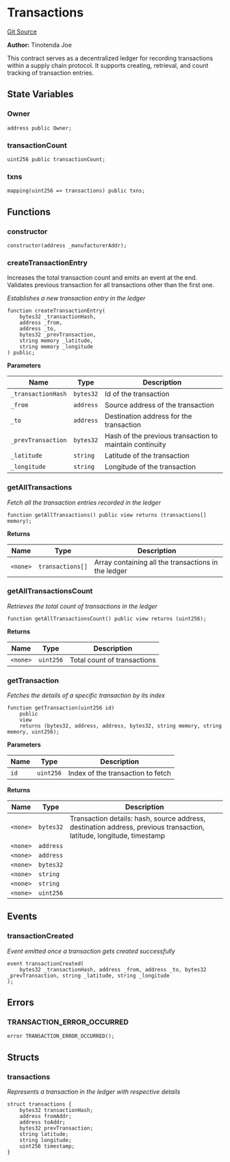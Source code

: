 # Transactions
[Git Source](https://github.com/tinotendajoe01/Solidity-Blochain/blob/ff16ce828605953df6269c504e03d920866d1c6f/src/LedgerContracts/Transactions.sol)

**Author:**
Tinotenda Joe

This contract serves as a decentralized ledger for recording transactions within a supply chain protocol. It supports creating, retrieval, and count tracking of transaction entries.


## State Variables
### Owner

```solidity
address public Owner;
```


### transactionCount

```solidity
uint256 public transactionCount;
```


### txns

```solidity
mapping(uint256 => transactions) public txns;
```


## Functions
### constructor


```solidity
constructor(address _manufacturerAddr);
```

### createTransactionEntry

Increases the total transaction count and emits an event at the end. Validates previous transaction for all transactions other than the first one.

*Establishes a new transaction entry in the ledger*


```solidity
function createTransactionEntry(
    bytes32 _transactionHash,
    address _from,
    address _to,
    bytes32 _prevTransaction,
    string memory _latitude,
    string memory _longitude
) public;
```
**Parameters**

|Name|Type|Description|
|----|----|-----------|
|`_transactionHash`|`bytes32`|Id of the transaction|
|`_from`|`address`|Source address of the transaction|
|`_to`|`address`|Destination address for the transaction|
|`_prevTransaction`|`bytes32`|Hash of the previous transaction to maintain continuity|
|`_latitude`|`string`|Latitude of the transaction|
|`_longitude`|`string`|Longitude of the transaction|


### getAllTransactions

*Fetch all the transaction entries recorded in the ledger*


```solidity
function getAllTransactions() public view returns (transactions[] memory);
```
**Returns**

|Name|Type|Description|
|----|----|-----------|
|`<none>`|`transactions[]`|Array containing all the transactions in the ledger|


### getAllTransactionsCount

*Retrieves the total count of transactions in the ledger*


```solidity
function getAllTransactionsCount() public view returns (uint256);
```
**Returns**

|Name|Type|Description|
|----|----|-----------|
|`<none>`|`uint256`|Total count of transactions|


### getTransaction

*Fetches the details of a specific transaction by its index*


```solidity
function getTransaction(uint256 id)
    public
    view
    returns (bytes32, address, address, bytes32, string memory, string memory, uint256);
```
**Parameters**

|Name|Type|Description|
|----|----|-----------|
|`id`|`uint256`|Index of the transaction to fetch|

**Returns**

|Name|Type|Description|
|----|----|-----------|
|`<none>`|`bytes32`|Transaction details: hash, source address, destination address, previous transaction, latitude, longitude, timestamp|
|`<none>`|`address`||
|`<none>`|`address`||
|`<none>`|`bytes32`||
|`<none>`|`string`||
|`<none>`|`string`||
|`<none>`|`uint256`||


## Events
### transactionCreated
*Event emitted once a transaction gets created successfully*


```solidity
event transactionCreated(
    bytes32 _transactionHash, address _from, address _to, bytes32 _prevTransaction, string _latitude, string _longitude
);
```

## Errors
### TRANSACTION_ERROR_OCCURRED

```solidity
error TRANSACTION_ERROR_OCCURRED();
```

## Structs
### transactions
*Represents a transaction in the ledger with respective details*


```solidity
struct transactions {
    bytes32 transactionHash;
    address fromAddr;
    address toAddr;
    bytes32 prevTransaction;
    string latitude;
    string longitude;
    uint256 timestamp;
}
```

